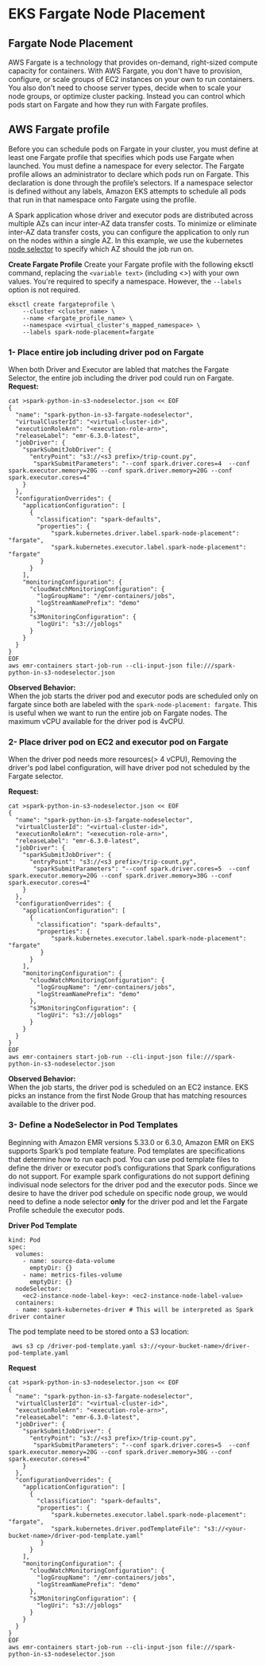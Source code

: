 # **EKS Fargate Node Placement**
## **Fargate Node Placement**

AWS Fargate is a technology that provides on-demand, right-sized compute capacity for containers. With AWS Fargate, you don't have to provision, configure, or scale groups of EC2 instances on your own to run containers. You also don't need to choose server types, decide when to scale your node groups, or optimize cluster packing. Instead you can control which pods start on Fargate and how they run with Fargate profiles.

## AWS Fargate profile 
Before you can schedule pods on Fargate in your cluster, you must define at least one Fargate profile that specifies which pods use Fargate when launched.  You must define a namespace for every selector. The Fargate profile allows an administrator to declare which pods run on Fargate. This declaration is done through the profile’s selectors. If a namespace selector is defined without any labels, Amazon EKS attempts to schedule all pods that run in that namespace onto Fargate using the profile.

A Spark application whose driver and executor pods are distributed across multiple AZs can incur inter-AZ data transfer costs. To minimize or eliminate inter-AZ data transfer costs, you can configure the application to only run on the nodes within a single AZ.  In this example, we use the kubernetes [node selector](https://spark.apache.org/docs/latest/running-on-kubernetes.html#pod-spec) to specify which AZ should the job run on.


**Create Fargate Profile**
Create your Fargate profile with the following eksctl command, replacing the `<variable text>` (including <>) with your own values. You're required to specify a namespace. However, the `--labels` option is not required.

```
eksctl create fargateprofile \
    --cluster <cluster_name> \
    --name <fargate_profile_name> \
    --namespace <virtual_cluster's_mapped_namespace> \
    --labels spark-node-placement=fargate
```

### 1- Place entire job including driver pod on Fargate 

When both Driver and Executor are labled that matches the Fargate Selector, the entire job including the driver pod could run on Fargate. 
**Request:**
```
cat >spark-python-in-s3-nodeselector.json << EOF
{
  "name": "spark-python-in-s3-fargate-nodeselector", 
  "virtualClusterId": "<virtual-cluster-id>", 
  "executionRoleArn": "<execution-role-arn>", 
  "releaseLabel": "emr-6.3.0-latest", 
  "jobDriver": {
    "sparkSubmitJobDriver": {
      "entryPoint": "s3://<s3 prefix>/trip-count.py", 
       "sparkSubmitParameters": "--conf spark.driver.cores=4  --conf spark.executor.memory=20G --conf spark.driver.memory=20G --conf spark.executor.cores=4"
    }
  }, 
  "configurationOverrides": {
    "applicationConfiguration": [
      {
        "classification": "spark-defaults", 
        "properties": {
            "spark.kubernetes.driver.label.spark-node-placement": "fargate",
            "spark.kubernetes.executor.label.spark-node-placement": "fargate"
         }
      }
    ], 
    "monitoringConfiguration": {
      "cloudWatchMonitoringConfiguration": {
        "logGroupName": "/emr-containers/jobs", 
        "logStreamNamePrefix": "demo"
      }, 
      "s3MonitoringConfiguration": {
        "logUri": "s3://joblogs"
      }
    }
  }
}
EOF
aws emr-containers start-job-run --cli-input-json file:///spark-python-in-s3-nodeselector.json
```

**Observed Behavior:**  
When the job starts the driver pod and executor pods are scheduled only on fargate since both are labeled with the `spark-node-placement: fargate`. This is useful when we want to run the entire job on Fargate nodes. The maximum vCPU available for the driver pod is 4vCPU. 

### 2- Place driver pod on EC2 and executor pod on Fargate 
When the driver pod needs more resources(> 4 vCPU), Removing the driver's pod label configuration, will have driver pod not scheduled by the Fargate selector.

**Request:**
```
cat >spark-python-in-s3-nodeselector.json << EOF
{
  "name": "spark-python-in-s3-fargate-nodeselector", 
  "virtualClusterId": "<virtual-cluster-id>", 
  "executionRoleArn": "<execution-role-arn>", 
  "releaseLabel": "emr-6.3.0-latest", 
  "jobDriver": {
    "sparkSubmitJobDriver": {
      "entryPoint": "s3://<s3 prefix>/trip-count.py", 
       "sparkSubmitParameters": "--conf spark.driver.cores=5  --conf spark.executor.memory=20G --conf spark.driver.memory=30G --conf spark.executor.cores=4"
    }
  }, 
  "configurationOverrides": {
    "applicationConfiguration": [
      {
        "classification": "spark-defaults", 
        "properties": {
            "spark.kubernetes.executor.label.spark-node-placement": "fargate"
         }
      }
    ], 
    "monitoringConfiguration": {
      "cloudWatchMonitoringConfiguration": {
        "logGroupName": "/emr-containers/jobs", 
        "logStreamNamePrefix": "demo"
      }, 
      "s3MonitoringConfiguration": {
        "logUri": "s3://joblogs"
      }
    }
  }
}
EOF
aws emr-containers start-job-run --cli-input-json file:///spark-python-in-s3-nodeselector.json
```

**Observed Behavior:**  
When the job starts, the driver pod is scheduled on an EC2 instance. EKS picks an instance from the first Node Group that has matching resources available to the driver pod.


### 3- Define a NodeSelector in Pod Templates 
Beginning with Amazon EMR versions 5.33.0 or 6.3.0, Amazon EMR on EKS supports Spark’s pod template feature. Pod templates are specifications that determine how to run each pod. You can use pod template files to define the driver or executor pod’s configurations that Spark configurations do not support. For example spark configurations do not support defining indivisual node selectors for the driver pod and the executor pods. Since we desire to have the driver pod  schedule on specific node group, we would need to define a node selector **only** for the driver pod and let the Fargate Profile schedule the executor pods.

**Driver Pod Template**

```apiVersion: v1
kind: Pod
spec:
  volumes:
    - name: source-data-volume
      emptyDir: {}
    - name: metrics-files-volume
      emptyDir: {}
  nodeSelector:
    <ec2-instance-node-label-key>: <ec2-instance-node-label-value>
  containers:
  - name: spark-kubernetes-driver # This will be interpreted as Spark driver container
  ```

  The pod template need to be stored onto a S3 location:

  ``` aws s3 cp /driver-pod-template.yaml s3://<your-bucket-name>/driver-pod-template.yaml```


**Request**

```
cat >spark-python-in-s3-nodeselector.json << EOF
{
  "name": "spark-python-in-s3-fargate-nodeselector", 
  "virtualClusterId": "<virtual-cluster-id>", 
  "executionRoleArn": "<execution-role-arn>", 
  "releaseLabel": "emr-6.3.0-latest", 
  "jobDriver": {
    "sparkSubmitJobDriver": {
      "entryPoint": "s3://<s3 prefix>/trip-count.py", 
       "sparkSubmitParameters": "--conf spark.driver.cores=5  --conf spark.executor.memory=20G --conf spark.driver.memory=30G --conf spark.executor.cores=4"
    }
  }, 
  "configurationOverrides": {
    "applicationConfiguration": [
      {
        "classification": "spark-defaults", 
        "properties": {
            "spark.kubernetes.executor.label.spark-node-placement": "fargate",
            "spark.kubernetes.driver.podTemplateFile": "s3://<your-bucket-name>/driver-pod-template.yaml"
         }
      }
    ], 
    "monitoringConfiguration": {
      "cloudWatchMonitoringConfiguration": {
        "logGroupName": "/emr-containers/jobs", 
        "logStreamNamePrefix": "demo"
      }, 
      "s3MonitoringConfiguration": {
        "logUri": "s3://joblogs"
      }
    }
  }
}
EOF
aws emr-containers start-job-run --cli-input-json file:///spark-python-in-s3-nodeselector.json
```